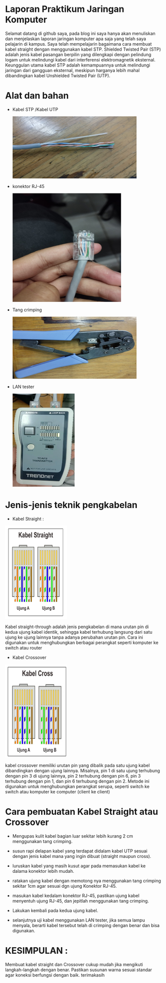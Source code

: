 # Laporan Praktikum Jaringan Komputer

Selamat datang di github saya, pada blog ini saya hanya akan menuliskan dan menjelaskan laporan jaringan komputer apa saja yang telah saya pelajarin di kampus.
Saya telah mempelajarin bagaimana cara membuat kabel straight dengan menggunakan kabel STP.
Shielded Twisted Pair (STP) adalah jenis kabel pasangan berpilin yang dilengkapi
dengan pelindung logam untuk melindungi kabel dari interferensi elektromagnetik eksternal.
Keunggulan utama kabel STP adalah kemampuannya untuk melindungi jaringan dari
gangguan eksternal, meskipun harganya lebih mahal dibandingkan kabel Unshielded Twisted
Pair (UTP).
# Alat dan bahan
  - Kabel STP /Kabel UTP

    <img src="kabel 2" width=400 height=200>
  - konektor RJ-45

    <img src="kabel straight" width=350 height=350>
  - Tang crimping

    <img src="tang" width=400 height=200>
  - LAN tester
    
    <img src="tester" width=200 height=300>

# Jenis-jenis teknik pengkabelan
- Kabel Straight :

 <img src="jenis1.png" width=200 height=300>

 Kabel straight-through adalah jenis pengkabelan di mana urutan pin di kedua ujung
kabel identik, sehingga kabel terhubung langsung dari satu ujung ke ujung lainnya tanpa
adanya perubahan urutan pin. Cara ini digunakan untuk menghubungkan berbagai perangkat
seperti komputer ke switch atau router
  
- Kabel Crossover

<img src="jenis2.png" width=200 height=300>

kabel crossover memiliki urutan pin yang dibalik pada satu ujung kabel dibandingkan dengan ujung lainnya. Misalnya, pin 1 di satu ujung terhubung dengan pin 3 di
ujung lainnya, pin 2 terhubung dengan pin 6, pin 3 terhubung dengan pin 1, dan pin 6
terhubung dengan pin 2. Metode ini digunakan untuk menghubungkan perangkat serupa,
seperti switch ke switch atau komputer ke computer (client ke client)

# Cara pembuatan Kabel Straight atau Crossover
- Mengupas kulit kabel bagian luar sekitar lebih kurang 2 cm menggunakan tang crimping.

- susun rapi delapan kabel yang terdapat didalam kabel UTP sesuai dengan jenis kabel mana yang ingin dibuat (straight maupun cross).

- luruskan kabel yang masih kusut agar pada memasukan kabel ke dalama konektor lebih mudah.

- ratakan ujung kabel dengan memotong nya menggunakan tang crimping sekitar 1cm agar sesuai dgn ujung Konektor RJ-45.

- masukan kabel kedalam konektor RJ-45, pastikan ujung kabel menyentuh ujung RJ-45, dan jepitlah menggunakan tang crimping.

- Lakukan kembali pada kedua ujung kabel.

- selanjutnya uji kabel menggunakan LAN tester, jika semua lampu menyala, berarti kabel tersebut telah di crimping dengan benar dan bisa digunakan.

# KESIMPULAN :

  Membuat kabel straight dan Crossover cukup mudah jika mengikuti langkah-langkah dengan benar. Pastikan susunan warna sesuai standar agar koneksi berfungsi dengan baik. terimakasih
